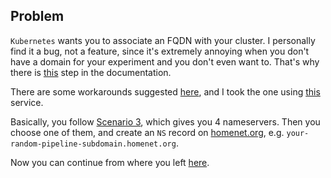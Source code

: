 ## Problem

`Kubernetes` wants you to associate an FQDN with your cluster. I personally find it a bug, not a feature, since it's extremely annoying when you don't have a domain for your experiment and you don't even want to. That's why there is [this](https://github.com/fluxcapacitor/pipeline/wiki/Setup-Pipeline-AWS#setup-environment-variables) step in the documentation.

There are some workarounds suggested [here](https://github.com/kubernetes-incubator/kube-aws/issues/244), and I took the one using [this](http://www.homenet.org/) service.

Basically, you follow [Scenario 3](https://github.com/kubernetes/kops/blob/master/docs/aws.md#scenario-3-subdomain-for-clusters-in-route53-leaving-the-domain-at-another-registrar), which gives you 4 nameservers. Then you choose one of them, and create an `NS` record on [homenet.org](http://www.homenet.org/), e.g. `your-random-pipeline-subdomain.homenet.org`.

Now you can continue from where you left [here](https://github.com/fluxcapacitor/pipeline/wiki/Setup-Pipeline-AWS#setup-environment-variables).